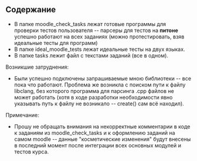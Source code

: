 ## **Содержание**
* В папке moodle_check_tasks лежат готовые программы для проверки тестов пользователя -- парсеры для тестов на **питоне** успешно работают на всех заданиях (можно протестировать, взяв идеальные тесты для программ)
* В папке ideal_moodle_tests лежат идеальные тесты на двух языках.
* В папке tasks лежит файл с текстами заданий (все в одном).

Возникшие затруднения:
* Были успешно подключены запрашиваемые мною библиотеки -- все пока что работают. Проблема же возникла с поиском пути к файлу libclang, без которого программа для парсинга .cpp файлов не может работать (хотя в ходе разработки необходимости явно указывать путь к файлу не возникало -- create() сам всё находил).

Примечание:
* Прошу не обращать внимания на некорректные комментарии в коде к заданиям из moodle_check_tasks и к оформлению заданий на самом moodle -- данные "косметические изменения" будут внесены в последний момент после интеграции всех основных модулей и тестов курса.
